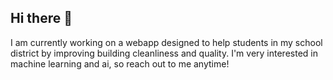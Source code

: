 ## Hi there 👋

<p>
  I am currently working on a webapp designed to help students in my school district by improving
  building cleanliness and quality.
  I'm very interested in machine learning and ai, so reach out to me anytime!
</p>

<!--
**jlngvns/jlngvns** is a ✨ _special_ ✨ repository because its `README.md` (this file) appears on your GitHub profile.

Here are some ideas to get you started:

- 🔭 I’m currently working on ...
- 🌱 I’m currently learning ...
- 👯 I’m looking to collaborate on ...
- 🤔 I’m looking for help with ...
- 💬 Ask me about ...
- 📫 How to reach me: ...
- 😄 Pronouns: ...
- ⚡ Fun fact: ...
-->
